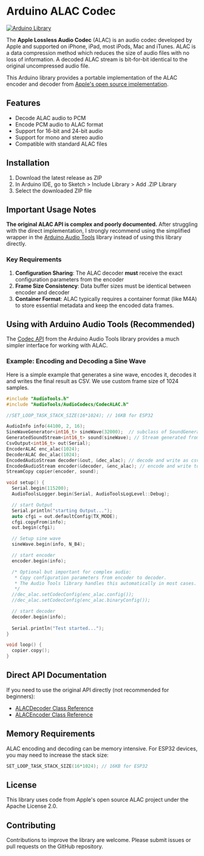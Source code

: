 # Arduino ALAC Codec

[![Arduino Library](https://img.shields.io/badge/Arduino-Library-blue.svg)](https://www.arduino.cc/reference/en/libraries/)

The __Apple Lossless Audio Codec__ (ALAC) is an audio codec developed by Apple and supported on iPhone, iPad, most iPods, Mac and iTunes. ALAC is a data compression method which reduces the size of audio files with no loss of information. A decoded ALAC stream is bit-for-bit identical to the original uncompressed audio file.

This Arduino library provides a portable implementation of the ALAC encoder and decoder from [Apple's open source implementation](https://github.com/macosforge/alac).

## Features

- Decode ALAC audio to PCM
- Encode PCM audio to ALAC format
- Support for 16-bit and 24-bit audio
- Support for mono and stereo audio
- Compatible with standard ALAC files

## Installation

1. Download the latest release as ZIP
2. In Arduino IDE, go to Sketch > Include Library > Add .ZIP Library
3. Select the downloaded ZIP file

## Important Usage Notes

**The original ALAC API is complex and poorly documented.** After struggling with the direct implementation, I strongly recommend using the simplified wrapper in the [Arduino Audio Tools](https://github.com/pschatzmann/arduino-audio-tools) library instead of using this library directly.

### Key Requirements

1. **Configuration Sharing**: The ALAC decoder **must** receive the exact configuration parameters from the encoder
2. **Frame Size Consistency**: Data buffer sizes must be identical between encoder and decoder
3. **Container Format**: ALAC typically requires a container format (like M4A) to store essential metadata and keep the encoded data frames.

## Using with Arduino Audio Tools (Recommended)

The [Codec API](https://github.com/pschatzmann/arduino-audio-tools/wiki/Encoding-and-Decoding-of-Audio) from the Arduino Audio Tools library provides a much simpler interface for working with ALAC.

### Example: Encoding and Decoding a Sine Wave

Here is a simple example that generates a sine wave, encodes it, decodes it and writes the final result as CSV. We use custom frame size of 1024 samples.

```C++
#include "AudioTools.h"
#include "AudioTools/AudioCodecs/CodecALAC.h"

//SET_LOOP_TASK_STACK_SIZE(16*1024); // 16KB for ESP32

AudioInfo info(44100, 2, 16);
SineWaveGenerator<int16_t> sineWave(32000);  // subclass of SoundGenerator with max amplitude of 32000
GeneratedSoundStream<int16_t> sound(sineWave); // Stream generated from sine wave
CsvOutput<int16_t> out(Serial);
EncoderALAC enc_alac(1024);
DecoderALAC dec_alac(1024);
EncodedAudioStream decoder(&out, &dec_alac); // decode and write as csv
EncodedAudioStream encoder(&decoder, &enc_alac); // encode and write to decoder
StreamCopy copier(encoder, sound);     

void setup() {
  Serial.begin(115200);
  AudioToolsLogger.begin(Serial, AudioToolsLogLevel::Debug);

  // start Output
  Serial.println("starting Output...");
  auto cfgi = out.defaultConfig(TX_MODE);
  cfgi.copyFrom(info);
  out.begin(cfgi);

  // Setup sine wave
  sineWave.begin(info, N_B4);

  // start encoder
  encoder.begin(info);

  /* Optional but important for complex audio:
   * Copy configuration parameters from encoder to decoder.
   * The Audio Tools library handles this automatically in most cases.
   */
  //dec_alac.setCodecConfig(enc_alac.config()); 
  //dec_alac.setCodecConfig(enc_alac.binaryConfig());

  // start decoder
  decoder.begin(info);
  
  Serial.println("Test started...");
}

void loop() { 
  copier.copy();
}
```

## Direct API Documentation

If you need to use the original API directly (not recommended for beginners):

- [ALACDecoder Class Reference](https://pschatzmann.github.io/codec-alac/html/classALACDecoder.html)
- [ALACEncoder Class Reference](https://pschatzmann.github.io/codec-alac/html/classALACEncoder.html)

## Memory Requirements

ALAC encoding and decoding can be memory intensive. For ESP32 devices, you may need to increase the stack size:

```C++
SET_LOOP_TASK_STACK_SIZE(16*1024); // 16KB for ESP32
```

## License

This library uses code from Apple's open source ALAC project under the Apache License 2.0.

## Contributing

Contributions to improve the library are welcome. Please submit issues or pull requests on the GitHub repository.


